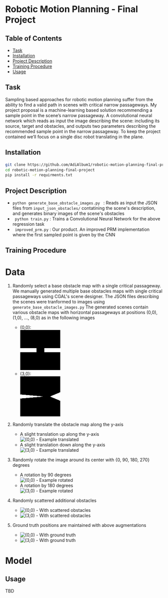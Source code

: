 # Robotic Motion Planning - Final Project

## Table of Contents

- [Task](#task)
- [Installation](#installation)
- [Project Description](#project_description)
- [Training Procedure](#training_procedure)
- [Usage](#usage)

## Task
Sampling based approaches for robotic motion planning suffer from the ability to find a valid path in scenes with critical narrow passageways. My project proposal is a machine-learning based solution recommending a sample point in the scene’s narrow passageway.
A convolutional neural network which reads as input the image describing the scene: including its source, target and obstacles, and outputs two parameters describing the recommended sample point in the narrow passageway.
To keep the project contained we’ll focus on a single disc robot translating in the plane.

## Installation
```sh
git clone https://github.com/AdiAlbum1/robotic-motion-planning-final-project
cd robotic-motion-planning-final-project
pip install -r requirments.txt
```

## Project Description
- ```python generate_base_obstacle_images.py ``` : Reads as input the JSON files from ```input_json_obstacles/``` contatining the scene's description, and generates binary images of the scene's obstacles
- ``` python train.py``` : Trains a Convolutional Neural Network for the above regression task
- ``` improved_prm.py``` : Our product. An improved PRM implementation where the first sampled point is given by the CNN

## Training Procedure
# Data
1. Randomly select a base obstacle map with a single critical passageway.
   <br>We manually generated multiple base obstacles maps with single critical passageways using CGAL's scene designer.
   The JSON files describing the scenes were tranformed to images using ```generate_base_obstacle_images.py```
   The generated scenes contain various obstacle maps with horizontal passageways at positions (0,0), (1,0), ..., (8,0)
   as in the following images
    * (0,0):
    <br>![(0,0) - Example](samples/base_(0,0).png)
    * (3,0):
    <br>![(3,0) - Example](samples/base_(3,0).png)

2. Randomly translate the obstacle map along the y-axis
    * A slight translation up along the y-axis
    <br>![(0,0) - Example translated](samples/base_(0,0)\_translated.png)
    * A slight translation down along the y-axis
    <br>![(3,0) - Example translated](samples/base_(3,0)\_translated.png)

3. Randomly rotate the image around its center with {0, 90, 180, 270} degrees
    * A rotation by 90 degrees
    <br>![(0,0) - Example rotated](samples/base_(0,0)\_rotated.png)
    * A rotation by 180 degrees
    <br>![(3,0) - Example rotated](samples/base_(3,0)\_rotated.png)

4. Randomly scattered additional obstacles
    * ![(0,0) - With scattered obstacles](samples/base_(0,0)\_with_obstacles.png)
    * ![(3,0) - With scattered obstacles](samples/base_(3,0)\_with_obstacles.png)

5. Ground truth positions are maintained with above augmentations
    * ![(0,0) - With ground truth](samples/base_(0,0)\_with_obstacles_gt.png)
    * ![(3,0) - With ground truth](samples/base_(3,0)\_with_obstacles_gt.png)

# Model

## Usage
TBD